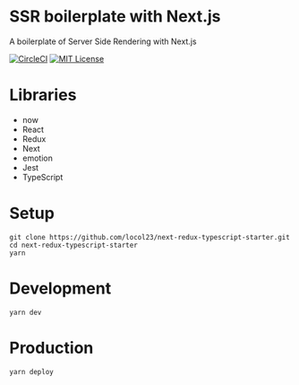 # SSR boilerplate with Next.js

A boilerplate of Server Side Rendering with Next.js

[![CircleCI](https://circleci.com/gh/locol23/next-redux-typescript-starter/tree/master.svg?style=svg)](https://circleci.com/gh/locol23/next-redux-typescript-starter/tree/master)
[![MIT License](http://img.shields.io/badge/license-MIT-blue.svg?style=flat)](LICENSE)

# Libraries

- now
- React
- Redux
- Next
- emotion
- Jest
- TypeScript

# Setup

```
git clone https://github.com/locol23/next-redux-typescript-starter.git
cd next-redux-typescript-starter
yarn
```

# Development

```
yarn dev
```

# Production

```
yarn deploy
```
